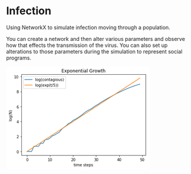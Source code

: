 # Infection
Using NetworkX to simulate infection moving through a population.


You can create a network and then alter various parameters and observe how that effects the transmission of the virus. 
You can also set up alterations to those parameters during the simulation to represent social programs.


![alt text](https://github.com/mkspillane/Infection/blob/master/images/Log_Growth.png)
